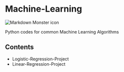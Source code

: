 # Machine-Learning

<img src="https://fiverr-res.cloudinary.com/images/t_main1,q_auto,f_auto/gigs/126137821/original/f150e93b9e82721954483ba5fc53228144544906/help-you-to-do-machine-learning-and-deep-learning-projects.jpg"
     alt="Markdown Monster icon"
     style="float: center; margin-right: 10px;" />

Python codes for common Machine Learning Algorithms

## Contents

* Logistic-Regression-Project
* Linear-Regression-Project